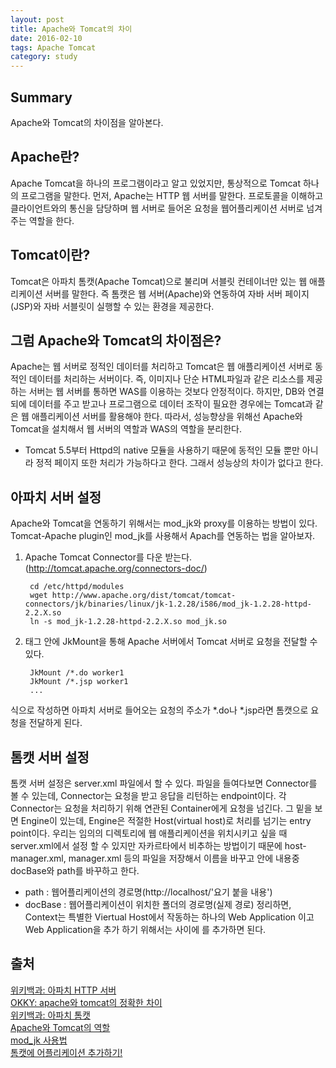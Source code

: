 ```yaml
---
layout: post
title: Apache와 Tomcat의 차이 
date: 2016-02-10
tags: Apache Tomcat
category: study
---
```


Summary
---
Apache와 Tomcat의 차이점을 알아본다.  

Apache란?
---
Apache Tomcat을 하나의 프로그램이라고 알고 있었지만, 
통상적으로 Tomcat 하나의 프로그램을 말한다. 
먼저, Apache는 HTTP 웹 서버를 말한다. 
프로토콜을 이해하고 클라이언트와의 통신을 담당하며 
웹 서버로 들어온 요청을 웹어플리케이션 서버로 넘겨주는 역할을 한다.

Tomcat이란?
---
Tomcat은 아파치 톰캣(Apache Tomcat)으로 불리며 
서블릿 컨테이너만 있는 웹 애플리케이션 서버를 말한다. 
즉 톰캣은 웹 서버(Apache)와 연동하여 자바 서버 페이지(JSP)와 
자바 서블릿이 실행할 수 있는 환경을 제공한다.

그럼 Apache와 Tomcat의 차이점은?
---
Apache는 웹 서버로 정적인 데이터를 처리하고
Tomcat은 웹 애플리케이션 서버로 동적인 데이터를 처리하는 서버이다.
즉, 이미지나 단순 HTML파일과 같은 리소스를 제공하는 서버는 웹 서버를 
통하면 WAS를 이용하는 것보다 안정적이다. 
하지만, DB와 연결되에 데이터를 주고 받고나 프로그램으로 데이터 조작이 필요한 경우에는
Tomcat과 같은 웹 애플리케이션 서버를 활용해야 한다. 
따라서, 성능향상을 위해선 Apache와 Tomcat을 설치해서 웹 서버의 역할과 WAS의 역할을
분리한다.
* Tomcat 5.5부터 Httpd의 native 모듈을 사용하기 때문에 동적인 모듈 뿐만 아니라
 정적 페이지 또한 처리가 가능하다고 한다. 그래서 성능상의 차이가 없다고 한다.
 
아파치 서버 설정
---
Apache와 Tomcat을 연동하기 위해서는 mod_jk와 proxy를 이용하는 방법이 있다.
Tomcat-Apache plugin인 mod_jk를 사용해서 Apach를 연동하는 법을 알아보자.
1. Apache Tomcat Connector를 다운 받는다. (http://tomcat.apache.org/connectors-doc/)


        cd /etc/httpd/modules
        wget http://www.apache.org/dist/tomcat/tomcat-connectors/jk/binaries/linux/jk-1.2.28/i586/mod_jk-1.2.28-httpd-2.2.X.so
        ln -s mod_jk-1.2.28-httpd-2.2.X.so mod_jk.so

2. <IfModule mod_jk.c> 태그 안에 JkMount을 통해 Apache 서버에서 Tomcat 서버로 요청을 전달할 수 있다.


        JkMount /*.do worker1
		JkMount /*.jsp worker1
		...
식으로 작성하면 아파치 서버로 들어오는 요청의 주소가 *.do나 *.jsp라면 톰캣으로 요청을 전달하게 된다.


톰캣 서버 설정
---
톰캣 서버 설정은 server.xml 파일에서 할 수 있다.
파일을 들여다보면 Connector를 볼 수 있는데, Connector는 요청을 받고 응답을 리턴하는 endpoint이다.
각 Connector는 요청을 처리하기 위해 연관된 Container에게 요청을 넘긴다.
그 밑을 보면 Engine이 있는데, Engine은 적절한 Host(virtual host)로 처리를 넘기는 entry point이다.
우리는 임의의 디렉토리에 웹 애플리케이션을 위치시키고 싶을 때  server.xml에서 설정 할 수 있지만 
자카르타에서 비추하는 방법이기 때문에 host-manager.xml, manager.xml 등의 파일을 저장해서 이름을 바꾸고
안에 내용중 docBase와 path를 바꾸하고 한다.
		<Context path="/myTest" docBase="C:\myTest" debug="0" privileged="true" reloadable="true">
		<Logger className="org.apache.catalina.logger.FileLogger" directory="logs"  prefix="localhost_log." suffix=".txt" timestamp="true"/>
		</Context>
- path : 웹어플리케이션의 경로명(http://localhost/'요기 붙을 내용')
- docBase : 웹어플리케이션이 위치한 폴더의 경로명(실제 경로)
정리하면, Context는 특별한 Viertual Host에서 작동하는 하나의 Web Application 이고
Web Application을 추가 하기 위해서는 <Host></Host> 사이에 <Context>를 추가하면 된다.
		

출처
---
[위키백과: 아파치 HTTP 서버](https://ko.wikipedia.org/wiki/%EC%95%84%ED%8C%8C%EC%B9%98_HTTP_%EC%84%9C%EB%B2%84)<br>
[OKKY: apache와 tomcat의 정확한 차이](http://okky.kr/article/196722)<br>
[위키백과: 아파치 톰캣](https://ko.wikipedia.org/wiki/%EC%95%84%ED%8C%8C%EC%B9%98_%ED%86%B0%EC%BA%A3)<br>
[Apache와 Tomcat의 역할](http://storyjava.tistory.com/96)<br>
[mod_jk 사용법](http://jkkang.net/java/mod_jk/mod_jk_install.html)<br>
[톰캣에 어플리케이션 추가하기!](http://blog.daum.net/_blog/BlogTypeView.do?blogid=090sk&vblogid=&beforePage=2&maxarticleno=5494233&minarticleno=5494233&maxregdt=20090101205621&minregdt=20090101205621&currentPage=1&listScale=20&viewKind=&dispkind=B2201&CATEGORYID=703968&categoryId=703968&articleno=&regdt=&date=&calv=&chgkey=FUOyxhxFyv5jAVvGlcs43Ji18l-4-pbKU2nYh4-pD950&totalcnt=5)<br>
